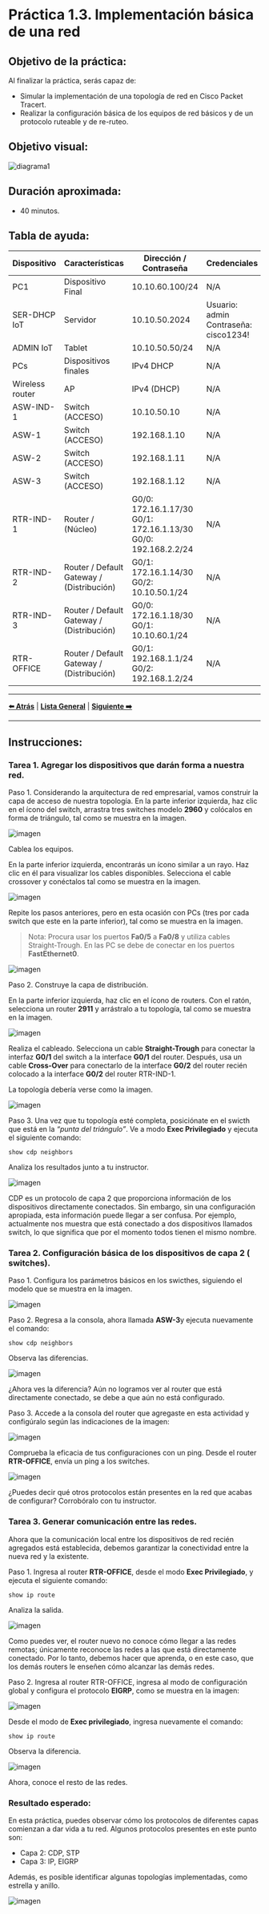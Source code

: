 # Práctica 1.3. Implementación básica de una red

## Objetivo de la práctica:
Al finalizar la práctica, serás capaz de:
- Simular la implementación de una topología de red en Cisco Packet Tracert.  
- Realizar la configuración básica de los equipos de red básicos y de un protocolo ruteable y de re-ruteo.  

## Objetivo visual:

![diagrama1](../Imagenes/Práctica3/3_1.png)

## Duración aproximada:
- 40 minutos.

## Tabla de ayuda:

| Dispositivo      | Características                            | Dirección / Contraseña                                                              | Credenciales                                |
|------------------|---------------------------------------------|--------------------------------------------------------------------------------------|---------------------------------------------|
| PC1              | Dispositivo Final                          | 10.10.60.100/24                                                                      | N/A                                         |
| SER-DHCP IoT     | Servidor                                   | 10.10.50.2024                                                                        | Usuario: admin<br>Contraseña: cisco1234!    |
| ADMIN IoT        | Tablet                                     | 10.10.50.50/24                                                                       | N/A                                         |
| PCs              | Dispositivos finales                       | IPv4 DHCP                                                                            | N/A                                         |
| Wireless router  | AP                                         | IPv4 (DHCP)                                                                          | N/A                                         |
| ASW-IND-1        | Switch (ACCESO)                            | 10.10.50.10                                                                          | N/A                                         |
| ASW-1            | Switch (ACCESO)                            | 192.168.1.10                                                                         | N/A                                         |
| ASW-2            | Switch (ACCESO)                            | 192.168.1.11                                                                         | N/A                                         |
| ASW-3            | Switch (ACCESO)                            | 192.168.1.12                                                                         | N/A                                         |
| RTR-IND-1        | Router / (Núcleo)                          | G0/0: 172.16.1.17/30<br>G0/1: 172.16.1.13/30<br>G0/0: 192.168.2.2/24                 | N/A                                         |
| RTR-IND-2        | Router / Default Gateway / (Distribución) | G0/1: 172.16.1.14/30<br>G0/2: 10.10.50.1/24                                          | N/A                                         |
| RTR-IND-3        | Router / Default Gateway / (Distribución) | G0/0: 172.16.1.18/30<br>G0/1: 10.10.60.1/24                                          | N/A                                         |
| RTR-OFFICE       | Router / Default Gateway / (Distribución) | G0/1: 192.168.1.1/24<br>G0/2: 192.168.1.2/24                                         | N/A                                         |

---

**[⬅️ Atrás](https://netec-mx.github.io/TPRACT_PROT_COM/Cap%C3%ADtulo2/)** | **[Lista General](https://netec-mx.github.io/TPRACT_PROT_COM/)** | **[Siguiente ➡️](https://netec-mx.github.io/TPRACT_PROT_COM/Cap%C3%ADtulo4/)**

---

## Instrucciones: 

### Tarea 1. Agregar los dispositivos que darán forma a nuestra red. 

Paso 1. Considerando la arquitectura de red empresarial, vamos construir la capa de acceso de nuestra topología. En la parte inferior izquierda, haz clic en el ícono del switch, arrastra tres switches modelo **2960** y colócalos en forma de triángulo, tal como se muestra en la imagen.  

![imagen](../Imagenes/Práctica3/3_2.png)

Cablea los equipos. 

En la parte inferior izquierda, encontrarás un ícono similar a un rayo. Haz clic en él para visualizar los cables disponibles. Selecciona el cable crossover y conéctalos tal como se muestra en la imagen. 

![imagen](../Imagenes/Práctica3/3_3.png)

Repite los pasos anteriores, pero en esta ocasión con PCs (tres por cada switch que este en la parte inferior), tal como se muestra en la imagen. 

> Nota: Procura usar los puertos **Fa0/5** a **Fa0/8** y utiliza cables Straight-Trough. En las PC se debe de conectar en los puertos **FastEthernet0**.

![imagen](../Imagenes/Práctica3/3_4.png)

Paso 2. Construye la capa de distribución. 

En la parte inferior izquierda, haz clic en el ícono de routers. Con el ratón, selecciona un router **2911** y arrástralo a tu topología, tal como se muestra en la imagen. 

![imagen](../Imagenes/Práctica3/3_5.png)

Realiza el cableado. Selecciona un cable **Straight-Trough** para conectar la interfaz **G0/1** del switch a la interface **G0/1** del router. Después, usa un cable **Cross-Over** para conectarlo de la interface **G0/2** del router recién colocado a la interface **G0/2** del router RTR-IND-1. 

La topología debería verse como la imagen.  

![imagen](../Imagenes/Práctica3/3_6.png)

Paso 3. Una vez que tu topología esté completa, posiciónate en el swicth que está en la *“punta del triángulo”*. Ve a modo **Exec Privilegiado** y ejecuta el siguiente comando:

```
show cdp neighbors
```

Analiza los resultados junto a tu instructor.  

![imagen](../Imagenes/Práctica3/3_7.png)

CDP es un protocolo de capa 2 que proporciona información de los dispositivos directamente conectados. Sin embargo, sin una configuración apropiada, esta información puede llegar a ser confusa. Por ejemplo, actualmente nos muestra que está conectado a dos dispositivos llamados switch, lo que significa que por el momento todos tienen el mismo nombre. 

### Tarea 2. Configuración básica de los dispositivos de capa 2 ( switches). 

Paso 1. Configura los parámetros básicos en los swicthes, siguiendo el modelo que se muestra en la imagen.

![imagen](../Imagenes/Práctica3/3_8.png)

Paso 2. Regresa a la consola, ahora llamada **ASW-3**y ejecuta nuevamente el comando:

```
show cdp neighbors
```

 Observa las diferencias.  

![imagen](../Imagenes/Práctica3/3_9.png)

¿Ahora ves la diferencia? Aún no logramos ver al router que está directamente conectado, se debe a que aún no está configurado. 

Paso 3. Accede a la consola del router que agregaste en esta actividad y configúralo según las indicaciones de la imagen: 

![imagen](../Imagenes/Práctica3/3_10.png)

Comprueba la eficacia de tus configuraciones con un ping. Desde el router **RTR-OFFICE**, envía un ping a los switches.

![imagen](../Imagenes/Práctica3/3_11.png)

¿Puedes decir qué otros protocolos están presentes en la red que acabas de configurar? Corrobóralo con tu instructor.  
 
### Tarea 3. Generar comunicación entre las redes.

Ahora que la comunicación local entre los dispositivos de red recién agregados está establecida, debemos garantizar la conectividad entre la nueva red y la existente. 

Paso 1. Ingresa al router **RTR-OFFICE**, desde el modo **Exec Privilegiado**, y ejecuta el siguiente comando:

```
show ip route
```

Analiza la salida.  

![imagen](../Imagenes/Práctica3/3_12.png)

Como puedes ver, el router nuevo no conoce cómo llegar a las redes remotas; únicamente reconoce las redes a las que está directamente conectado. Por lo tanto, debemos hacer que aprenda, o en este caso, que los demás routers le enseñen cómo alcanzar las demás redes.

Paso 2. Ingresa al router RTR-OFFICE, ingresa al modo de configuración global y configura el protocolo **EIGRP**, como se muestra en la imagen:  

![imagen](../Imagenes/Práctica3/3_13.png)

Desde el modo de **Exec privilegiado**, ingresa nuevamente el comando:

```
show ip route
```

Observa la diferencia.  

![imagen](../Imagenes/Práctica3/3_14.png)

Ahora, conoce el resto de las redes.  

### Resultado esperado: 

En esta práctica, puedes observar cómo los protocolos de diferentes capas comienzan a dar vida a tu red. Algunos protocolos presentes en este punto son:  

- Capa 2: CDP,  STP 
- Capa 3: IP, EIGRP 

Además, es posible identificar algunas topologías implementadas, como estrella y anillo.

![imagen](../Imagenes/Práctica3/3_15.png)
